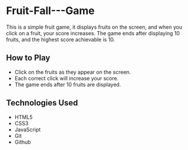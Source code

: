 # Fruit-Fall---Game

This is a simple fruit game, it displays fruits on the screen, and when you click on a fruit, your score increases. 
The game ends after displaying 10 fruits, and the highest score achievable is 10.

## How to Play

* Click on the fruits as they appear on the screen.
* Each correct click will increase your score.
* The game ends after 10 fruits are displayed.

## Technologies Used

- HTML5
- CSS3
- JavaScript
- Git
- Github
